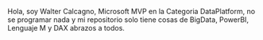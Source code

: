 
Hola, soy Walter Calcagno, Microsoft MVP en la Categoria DataPlatform, no se programar nada y mi repositorio solo tiene cosas de BigData, PowerBI, Lenguaje M y DAX
abrazos a todos.
